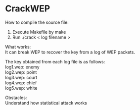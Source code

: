 # CrackWEP
How to compile the source file:<br>
1. Execute Makefile by make<br>
2. Run ./crack < log filename ><br>

What works:<br>
It can break WEP to recover the key from a log of WEP packets.<br>

The key obtained from each log file is as follows:<br>
log1.wep: enemy<br> 
log2.wep: point<br>
log3.wep: court<br>
log4.wep: chief<br>
log5.wep: white<br>

Obstacles:<br>
Understand how statistical attack works 
